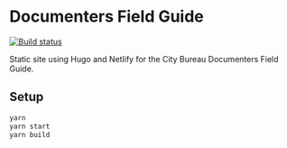 # Documenters Field Guide

[![Build status](https://github.com/City-Bureau/field-guide/workflows/CI/badge.svg)](https://github.com/City-Bureau/field-guide/actions)

Static site using Hugo and Netlify for the City Bureau Documenters Field Guide.

## Setup

```bash
yarn
yarn start
yarn build
```
